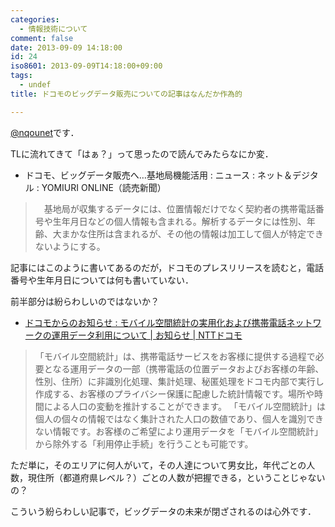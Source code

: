 ```yaml
---
categories:
  - 情報技術について
comment: false
date: 2013-09-09 14:18:00
id: 24
iso8601: 2013-09-09T14:18:00+09:00
tags:
  - undef
title: ドコモのビッグデータ販売についての記事はなんだか作為的

---
```


<p><a href="https://twitter.com/nqounet">@nqounet</a>です．</p>

<p>TLに流れてきて「はぁ？」って思ったので読んでみたらなにか変．</p>

<ul><li>ドコモ、ビッグデータ販売へ…基地局機能活用 : ニュース : ネット＆デジタル : YOMIURI ONLINE（読売新聞）</li></ul>

<blockquote><p>　基地局が収集するデータには、位置情報だけでなく契約者の携帯電話番号や生年月日などの個人情報も含まれる。解析するデータには性別、年齢、大まかな住所は含まれるが、その他の情報は加工して個人が特定できないようにする。</p></blockquote>

<p>記事にはこのように書いてあるのだが，ドコモのプレスリリースを読むと，電話番号や生年月日については何も書いていない．</p>

<p>前半部分は紛らわしいのではないか？</p>

<ul><li><a href="https://www.nttdocomo.co.jp/info/notice/page/130906_00.html">ドコモからのお知らせ : モバイル空間統計の実用化および携帯電話ネットワークの運用データ利用について | お知らせ | NTTドコモ</a></li></ul>

<blockquote><p>「モバイル空間統計」は、携帯電話サービスをお客様に提供する過程で必要となる運用データの一部（携帯電話の位置データおよびお客様の年齢、性別、住所）に非識別化処理、集計処理、秘匿処理をドコモ内部で実行し作成する、お客様のプライバシー保護に配慮した統計情報です。場所や時間による人口の変動を推計することができます。 「モバイル空間統計」は個人の個々の情報ではなく集計された人口の数値であり、個人を識別できない情報です。お客様のご希望により運用データを「モバイル空間統計」から除外する「利用停止手続」を行うことも可能です。</p></blockquote>

<p>ただ単に，そのエリアに何人がいて，その人達について男女比，年代ごとの人数，現住所（都道府県レベル？）ごとの人数が把握できる，ということじゃないの？</p>

<p>こういう紛らわしい記事で，ビッグデータの未来が閉ざされるのは心外です．</p>
    	